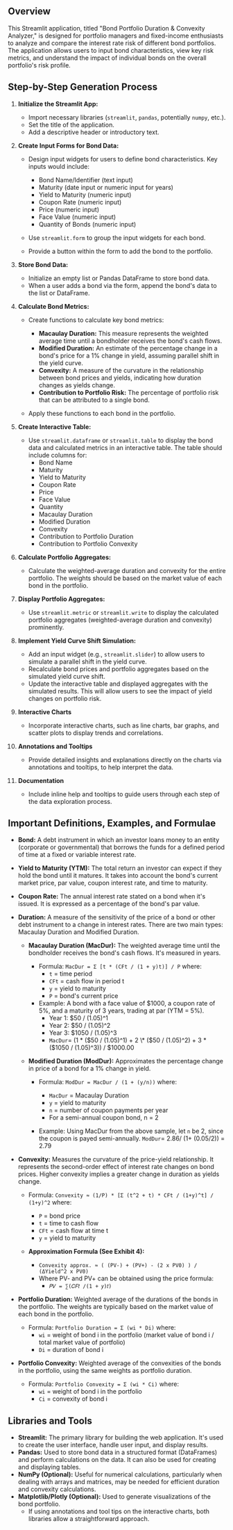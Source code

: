 
## Overview

This Streamlit application, titled "Bond Portfolio Duration & Convexity Analyzer," is designed for portfolio managers and fixed-income enthusiasts to analyze and compare the interest rate risk of different bond portfolios. The application allows users to input bond characteristics, view key risk metrics, and understand the impact of individual bonds on the overall portfolio's risk profile.

## Step-by-Step Generation Process

1.  **Initialize the Streamlit App:**
    *   Import necessary libraries (`streamlit`, `pandas`, potentially `numpy`, etc.).
    *   Set the title of the application.
    *   Add a descriptive header or introductory text.

2.  **Create Input Forms for Bond Data:**
    *   Design input widgets for users to define bond characteristics. Key inputs would include:
        *   Bond Name/Identifier (text input)
        *   Maturity (date input or numeric input for years)
        *   Yield to Maturity (numeric input)
        *   Coupon Rate (numeric input)
        *   Price (numeric input)
        *   Face Value (numeric input)
        *   Quantity of Bonds (numeric input)

    *   Use `streamlit.form` to group the input widgets for each bond.
    *   Provide a button within the form to add the bond to the portfolio.

3.  **Store Bond Data:**
    *   Initialize an empty list or Pandas DataFrame to store bond data.
    *   When a user adds a bond via the form, append the bond's data to the list or DataFrame.

4.  **Calculate Bond Metrics:**
    *   Create functions to calculate key bond metrics:
        *   **Macaulay Duration:** This measure represents the weighted average time until a bondholder receives the bond's cash flows.
        *   **Modified Duration:** An estimate of the percentage change in a bond's price for a 1% change in yield, assuming parallel shift in the yield curve.
        *   **Convexity:** A measure of the curvature in the relationship between bond prices and yields, indicating how duration changes as yields change.
        *   **Contribution to Portfolio Risk:**  The percentage of portfolio risk that can be attributed to a single bond.

    *   Apply these functions to each bond in the portfolio.

5.  **Create Interactive Table:**
    *   Use `streamlit.dataframe` or `streamlit.table` to display the bond data and calculated metrics in an interactive table.  The table should include columns for:
        *   Bond Name
        *   Maturity
        *   Yield to Maturity
        *   Coupon Rate
        *   Price
        *   Face Value
        *   Quantity
        *   Macaulay Duration
        *   Modified Duration
        *   Convexity
        *   Contribution to Portfolio Duration
        *   Contribution to Portfolio Convexity

6.  **Calculate Portfolio Aggregates:**
    *   Calculate the weighted-average duration and convexity for the entire portfolio.  The weights should be based on the market value of each bond in the portfolio.

7.  **Display Portfolio Aggregates:**
    *   Use `streamlit.metric` or `streamlit.write` to display the calculated portfolio aggregates (weighted-average duration and convexity) prominently.

8.  **Implement Yield Curve Shift Simulation:**
    *   Add an input widget (e.g., `streamlit.slider`) to allow users to simulate a parallel shift in the yield curve.
    *   Recalculate bond prices and portfolio aggregates based on the simulated yield curve shift.
    *   Update the interactive table and displayed aggregates with the simulated results.  This will allow users to see the impact of yield changes on portfolio risk.

9. **Interactive Charts**
     *   Incorporate interactive charts, such as line charts, bar graphs, and scatter plots to display trends and correlations.

10. **Annotations and Tooltips**
    *   Provide detailed insights and explanations directly on the charts via annotations and tooltips, to help interpret the data.

11. **Documentation**
    *   Include inline help and tooltips to guide users through each step of the data exploration process.

## Important Definitions, Examples, and Formulae

*   **Bond:** A debt instrument in which an investor loans money to an entity (corporate or governmental) that borrows the funds for a defined period of time at a fixed or variable interest rate.

*   **Yield to Maturity (YTM):** The total return an investor can expect if they hold the bond until it matures.  It takes into account the bond's current market price, par value, coupon interest rate, and time to maturity.

*   **Coupon Rate:** The annual interest rate stated on a bond when it's issued. It is expressed as a percentage of the bond's par value.

*   **Duration:** A measure of the sensitivity of the price of a bond or other debt instrument to a change in interest rates. There are two main types: Macaulay Duration and Modified Duration.

    *   **Macaulay Duration (MacDur):** The weighted average time until the bondholder receives the bond's cash flows. It's measured in years.

        *   Formula:  `MacDur = Σ [t * (CFt / (1 + y)t)] / P`  where:
            *   `t` = time period
            *   `CFt` = cash flow in period t
            *   `y` = yield to maturity
            *   `P` = bond's current price
        *   Example: A bond with a face value of $1000, a coupon rate of 5%, and a maturity of 3 years, trading at par (YTM = 5%).
            *   Year 1: $50 / (1.05)^1
            *   Year 2: $50 / (1.05)^2
            *   Year 3: $1050 / (1.05)^3
            *   `MacDur`= (1 \* ($50 / (1.05)^1) + 2 \* ($50 / (1.05)^2) + 3 \* ($1050 / (1.05)^3)) / $1000.00
    *   **Modified Duration (ModDur):** Approximates the percentage change in price of a bond for a 1% change in yield.

        *   Formula: `ModDur = MacDur / (1 + (y/n))` where:
            *   `MacDur` = Macaulay Duration
            *   `y` = yield to maturity
            *   `n` = number of coupon payments per year
            *   For a semi-annual coupon bond, n = 2

        *   Example:  Using MacDur from the above sample, let `n` be 2, since the coupon is payed semi-annually. `ModDur`= 2.86/ (1+ (0.05/2)) = 2.79

*   **Convexity:** Measures the curvature of the price-yield relationship.  It represents the second-order effect of interest rate changes on bond prices.  Higher convexity implies a greater change in duration as yields change.

    *   Formula: `Convexity ≈ (1/P) * [Σ (t^2 + t) * CFt / (1+y)^t] / (1+y)^2` where:

        *   `P` = bond price
        *   `t` = time to cash flow
        *   `CFt` = cash flow at time t
        *   `y` = yield to maturity
    * **Approximation Formula (See Exhibit 4):**

        *   `Convexity approx. ≈ ( (PV-) + (PV+) - (2 x PV0) ) / (ΔYield^2 x PV0)`
        *   Where PV- and PV+ can be obtained using the price formula:
            *   `𝑃𝑉 = ∑(𝐶𝐹𝑡 /(1 + 𝑦)𝑡)`

*   **Portfolio Duration:** Weighted average of the durations of the bonds in the portfolio. The weights are typically based on the market value of each bond in the portfolio.

    *   Formula: `Portfolio Duration = Σ (wi * Di)` where:
        *   `wi` = weight of bond i in the portfolio (market value of bond i / total market value of portfolio)
        *   `Di` = duration of bond i

*   **Portfolio Convexity:** Weighted average of the convexities of the bonds in the portfolio, using the same weights as portfolio duration.

    *   Formula: `Portfolio Convexity = Σ (wi * Ci)` where:
        *   `wi` = weight of bond i in the portfolio
        *   `Ci` = convexity of bond i

## Libraries and Tools

*   **Streamlit:** The primary library for building the web application. It's used to create the user interface, handle user input, and display results.
*   **Pandas:**  Used to store bond data in a structured format (DataFrames) and perform calculations on the data. It can also be used for creating and displaying tables.
*   **NumPy (Optional):**  Useful for numerical calculations, particularly when dealing with arrays and matrices, may be needed for efficient duration and convexity calculations.
*   **Matplotlib/Plotly (Optional):** Used to generate visualizations of the bond portfolio.
    *   If using annotations and tool tips on the interactive charts, both libraries allow a straightforward approach.
